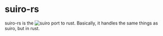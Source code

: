 # suiro-rs
suiro-rs is the ![suiro](https://github.com/noreplydev/suiro) port to rust. Basically, it handles the same things as suiro, but in rust. 


